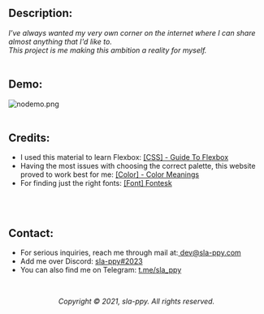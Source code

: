 ## Description:
*I've always wanted my very own corner on the internet where I can share almost anything that I'd like to.<br>
This project is me making this ambition a reality for myself.*
<br>
<br>


## Demo:
<img src="assets/demo/nodemo.png" alt="nodemo.png">
<br>
<br>


## Credits:
* I used this material to learn Flexbox: <a href="https://css-tricks.com/snippets/css/a-guide-to-flexbox/">[CSS] - Guide To Flexbox</a>
* Having the most issues with choosing the correct palette, this website proved to work best for me: <a href="https://www.canva.com/colors/color-meanings/">[Color] - Color Meanings</a>
* For finding just the right fonts: <a href="https://fontesk.com/">[Font] Fontesk</a>
<br>
<br>


## Contact:
* For serious inquiries, reach me through mail at:<a href="mailto:dev@sla-ppy.com"> dev@sla-ppy.com</a><br>
* Add me over Discord: <a href="https://discord.com/users/545219738398097408">sla-ppy#2023</a><br>
* You can also find me on Telegram: <a href="https://t.me/sla_ppy">t.me/sla_ppy</a><br>
<br>


<p align="center">
<em>Copyright © 2021, sla-ppy. All rights reserved.</em>
</p>
